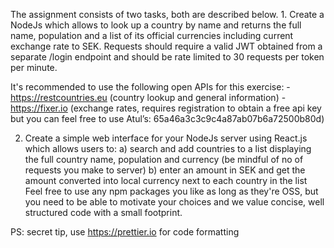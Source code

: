The assignment consists of two tasks, both are described below. 1. Create a NodeJs which allows to look up a country by name and returns the full name, population and a list of its official currencies including current exchange rate to SEK. Requests should require a valid JWT obtained from a separate /login endpoint and should be rate limited to 30 requests per token per minute.

It's recommended to use the following open APIs for this exercise: - https://restcountries.eu (country lookup and general information) - https://fixer.io (exchange rates, requires registration to obtain a free api key but you can feel free to use Atul’s: 65a46a3c3c9c4a87ab07b6a72500b80d)

2. Create a simple web interface for your NodeJs server using React.js which allows users to: a) search and add countries to a list displaying the full country name, population and currency (be mindful of no of requests you make to server) b) enter an amount in SEK and get the amount converted into local currency next to each country in the list Feel free to use any npm packages you like as long as they're OSS, but you need to be able to motivate your choices and we value concise, well structured code with a small footprint.

PS: secret tip, use https://prettier.io for code formatting
